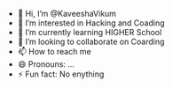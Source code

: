 - 👋 Hi, I’m @KaveeshaVikum
- 👀 I’m interested in Hacking and Coading
- 🌱 I’m currently learning HIGHER School
- 💞️ I’m looking to collaborate on Coarding
- 📫 How to reach me 
- 😄 Pronouns: ...
- ⚡ Fun fact: No enything

<!---
KaveeshaVikum/KaveeshaVikum is a ✨ special ✨ repository because its `README.md` (this file) appears on your GitHub profile.
You can click the Preview link to take a look at your changes.
--->
